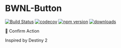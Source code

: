 # BWNL-Button

[![Build Status](https://travis-ci.com/SudoDotDog/BWNL-Button.svg?branch=master)](https://travis-ci.com/SudoDotDog/BWNL-Button)
[![codecov](https://codecov.io/gh/SudoDotDog/BWNL-Button/branch/master/graph/badge.svg)](https://codecov.io/gh/SudoDotDog/BWNL-Button)
[![npm version](https://badge.fury.io/js/%40bwnl%2Fbutton.svg)](https://www.npmjs.com/package/@bwnl/button)
[![downloads](https://img.shields.io/npm/dm/@bwnl/button.svg)](https://www.npmjs.com/package/@bwnl/button)

:chestnut: Confirm Action

Inspired by Destiny 2
